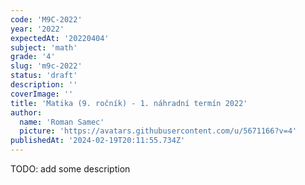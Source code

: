 ```yaml
---
code: 'M9C-2022'
year: '2022'
expectedAt: '20220404'
subject: 'math'
grade: '4'
slug: 'm9c-2022'
status: 'draft'
description: ''
coverImage: ''
title: 'Matika (9. ročník) - 1. náhradní termín 2022'
author:
  name: 'Roman Samec'
  picture: 'https://avatars.githubusercontent.com/u/5671166?v=4'
publishedAt: '2024-02-19T20:11:55.734Z'
---
```


TODO: add some description